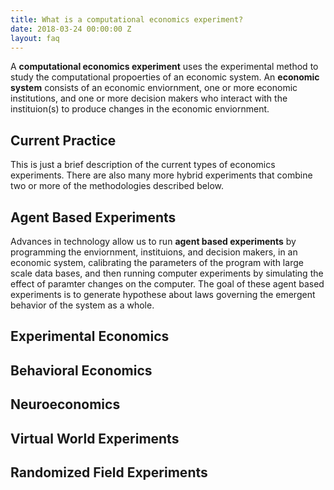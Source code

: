 ```yaml
---
title: What is a computational economics experiment?
date: 2018-03-24 00:00:00 Z
layout: faq
---
```

A **computational economics experiment** uses the experimental method to study the computational propoerties of an economic system.  An **economic system** consists of an economic enviornment, one or more economic institutions, and one or more decision makers who interact with the instituion(s) to produce changes in the economic enviornment.

## Current Practice
This is just a brief description of the current types of economics experiments.  There are also many more hybrid experiments that combine two or more of the methodologies described below. 

## Agent Based Experiments
Advances in technology allow us to run **agent based experiments** by programming the enviornment, instituions, and decision makers, in an economic system, calibrating the parameters of the program with large scale data bases, and then running computer experiments by simulating the effect of paramter changes on the computer.  The goal of these agent based experiments is to generate hypothese about laws governing the emergent behavior of the system as a whole.  

## Experimental Economics
## Behavioral Economics
## Neuroeconomics
## Virtual World Experiments
## Randomized Field Experiments

